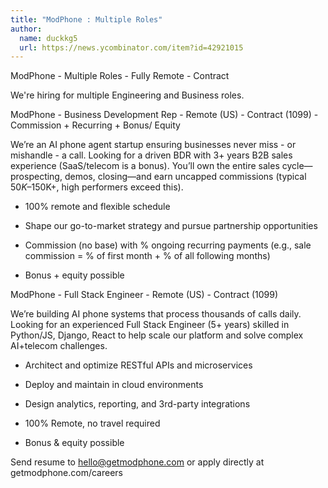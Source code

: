 ```yaml
---
title: "ModPhone : Multiple Roles"
author:
  name: duckkg5
  url: https://news.ycombinator.com/item?id=42921015
---
```

ModPhone - Multiple Roles - Fully Remote - Contract

We&#x27;re hiring for multiple Engineering and Business roles.

ModPhone - Business Development Rep - Remote (US) - Contract (1099) - Commission + Recurring + Bonus&#x2F; Equity

We’re an AI phone agent startup ensuring businesses never miss - or mishandle - a call. Looking for a driven BDR with 3+ years B2B sales experience (SaaS&#x2F;telecom is a bonus). You’ll own the entire sales cycle—prospecting, demos, closing—and earn uncapped commissions (typical $50K–$150K+, high performers exceed this).

- 100% remote and flexible schedule

- Shape our go-to-market strategy and pursue partnership opportunities

- Commission (no base) with % ongoing recurring payments (e.g., sale commission = % of first month + % of all following months)

- Bonus + equity possible

ModPhone - Full Stack Engineer - Remote (US) - Contract (1099)

We’re building AI phone systems that process thousands of calls daily. Looking for an experienced Full Stack Engineer (5+ years) skilled in Python&#x2F;JS, Django, React to help scale our platform and solve complex AI+telecom challenges.

- Architect and optimize RESTful APIs and microservices

- Deploy and maintain in cloud environments

- Design analytics, reporting, and 3rd-party integrations

- 100% Remote, no travel required

- Bonus &amp; equity possible

Send resume to hello@getmodphone.com or apply directly at getmodphone.com&#x2F;careers
<JobApplication />
